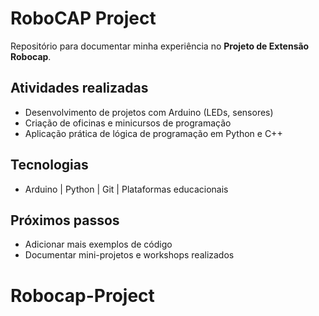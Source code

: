 # RoboCAP Project

Repositório para documentar minha experiência no **Projeto de Extensão Robocap**.

## Atividades realizadas
- Desenvolvimento de projetos com Arduino (LEDs, sensores)
- Criação de oficinas e minicursos de programação
- Aplicação prática de lógica de programação em Python e C++

## Tecnologias
- Arduino | Python | Git | Plataformas educacionais

## Próximos passos
- Adicionar mais exemplos de código
- Documentar mini-projetos e workshops realizados
# Robocap-Project
